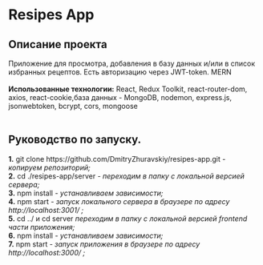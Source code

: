 
<h1><b>Resipes App</b></h1>
 
<h2><b>Описание проекта</b></h2>
Приложение для просмотра, добавления в базу данных и/или в список избранных рецептов. Есть авторизацию через JWT-token. MERN
<br></br>
<b>Использованные технологии:</b> React, Redux Toolkit, react-router-dom, axios, react-cookie,база данных - MongoDB, nodemon, express.js, jsonwebtoken, bcrypt, cors, mongoose
<br /><br />
<h2><b>Руководство по запуску.</b></h2>
<b>1.</b> git clone https://github.com/DmitryZhuravskiy/resipes-app.git <i> - копируем репозиторий;</i><br />
<b>2.</b> cd ./resipes-app/server <i> - переходим в папку с локальной версией сервера;</i><br />
<b>3.</b> npm install <i>- устанавливаем зависимости;</i><br />
<b>4.</b> npm start <i>- запуск локального сервера в браузере по адресу http://localhost:3001/ ;</i><br />
<b>5.</b> cd ../ и cd server <i> переходим в папку с локальной версией frontend части приложения;</i><br />
<b>6.</b> npm install <i>- устанавливаем зависимости;</i><br />
<b>7.</b> npm start <i>- запуск приложения в браузере по адресу http://localhost:3000/ ;</i><br />
<br /><br />
